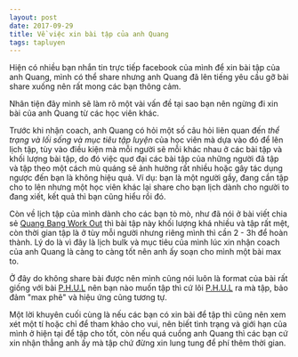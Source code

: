 ```yaml
---
layout: post
date: 2017-09-29
title: Về việc xin bài tập của anh Quang
tags: tapluyen
---
```

Hiện có nhiều bạn nhắn tin trực tiếp facebook của mình để xin bài tập của anh Quang, mình có thể share nhưng anh Quang đã lên tiếng yêu cầu gỡ bài share xuống nên rất mong các bạn thông cảm.

Nhân tiện đây mình sẽ làm rõ một vài vấn đề tại sao bạn nên ngừng đi xin bài của anh Quang từ các học viên khác.

Trước khi nhận coach, anh Quang có hỏi một số câu hỏi liên quan đến *thể trạng và lối sống và mục tiêu tập luyện* của học viên mà dựa vào đó để lên lịch tập, tùy vào điều kiện mà mỗi người sẽ mỗi khác nhau ở các bài tập và khối lượng bài tập, do đó việc quơ đại các bài tập của những người đã tập và tập theo một cách mù quáng sẽ ảnh hưởng rất nhiều hoặc gây tác dụng ngược đến bạn là không hiệu quả.
Ví dụ: bạn là một người gầy, đang cần tập cho to lên nhưng một học viên khác lại share cho bạn lịch dành cho người to đang xiết, kết quả thì bạn cũng hiểu rồi đó.

Còn về lịch tập của mình dành cho các bạn tò mò, như đã nói ở bài viết chia sẻ [Quang Bang Work Out](http://blog.duongphi.com/quang-bangs-workout-phase-2) thì bài tập này khối lượng khá nhiều và tập rất mệt, còn thời gian tập là ở tùy mỗi người nhưng riêng mình thì cần 2 - 3h để hoàn thành. Lý do là vì đây là lịch bulk và mục tiêu của mình lúc xin nhận coach của anh Quang là càng to càng tốt nên anh ấy soạn cho mình một bài max to.

Ở đây do không share bài được nên mình cũng nói luôn là format của bài rất giống với bài [P.H.U.L](https://www.muscleandstrength.com/workouts/phul-workout) nên bạn nào muốn tập thì cứ lôi [P.H.U.L](https://www.muscleandstrength.com/workouts/phul-workout) ra mà tập, bảo đảm "max phê" và hiệu ứng cũng tương tự.

Một lời khuyên cuối cùng là nếu các bạn có xin bài để tập thì cũng nên xem xét một tí hoặc chỉ để tham khảo cho vui, nên biết tình trạng và giới hạn của mình ở hiện tại để tập cho tốt, còn nếu quá cuồng anh Quang thì các bạn cứ xin nhận thẳng anh ấy mà tập chứ đừng xin lung tung để phí thêm thời gian.
